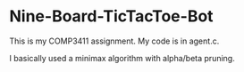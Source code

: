 # Nine-Board-TicTacToe-Bot
This is my COMP3411 assignment. My code is in agent.c.


I basically used a minimax algorithm with alpha/beta pruning.
